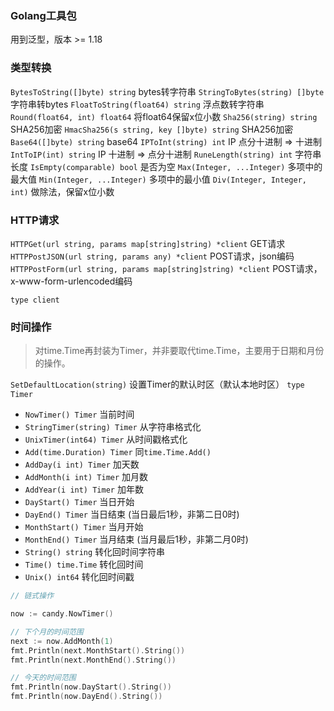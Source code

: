 ### Golang工具包
用到泛型，版本 >= 1.18


### 类型转换
`BytesToString([]byte) string` bytes转字符串
`StringToBytes(string) []byte` 字符串转bytes
`FloatToString(float64) string` 浮点数转字符串
`Round(float64, int) float64` 将float64保留x位小数
`Sha256(string) string` SHA256加密
`HmacSha256(s string, key []byte) string` SHA256加密
`Base64([]byte) string` base64
`IPToInt(string) int` IP 点分十进制 => 十进制
`IntToIP(int) string` IP 十进制 => 点分十进制
`RuneLength(string) int` 字符串长度
`IsEmpty(comparable) bool` 是否为空
`Max(Integer, ...Integer)` 多项中的最大值
`Min(Integer, ...Integer)` 多项中的最小值
`Div(Integer, Integer, int)` 做除法，保留x位小数


### HTTP请求

`HTTPGet(url string, params map[string]string) *client` GET请求
`HTTPPostJSON(url string, params any) *client` POST请求，json编码
`HTTPPostForm(url string, params map[string]string) *client` POST请求，x-www-form-urlencoded编码

`type client`



### 时间操作
> 对time.Time再封装为Timer，并非要取代time.Time，主要用于日期和月份的操作。

`SetDefaultLocation(string)` 设置Timer的默认时区（默认本地时区）
`type Timer`
- `NowTimer() Timer` 当前时间
- `StringTimer(string) Timer` 从字符串格式化
- `UnixTimer(int64) Timer` 从时间戳格式化
- `Add(time.Duration) Timer` 同`time.Time.Add()`
- `AddDay(i int) Timer` 加天数
- `AddMonth(i int) Timer` 加月数
- `AddYear(i int) Timer` 加年数
- `DayStart() Timer` 当日开始
- `DayEnd() Timer` 当日结束 (当日最后1秒，非第二日0时)
- `MonthStart() Timer` 当月开始
- `MonthEnd() Timer` 当月结束 (当月最后1秒，非第二月0时)
- `String() string` 转化回时间字符串
- `Time() time.Time` 转化回时间
- `Unix() int64` 转化回时间戳

```go
// 链式操作

now := candy.NowTimer()

// 下个月的时间范围
next := now.AddMonth(1)
fmt.Println(next.MonthStart().String())
fmt.Println(next.MonthEnd().String())

// 今天的时间范围
fmt.Println(now.DayStart().String())
fmt.Println(now.DayEnd().String())

```